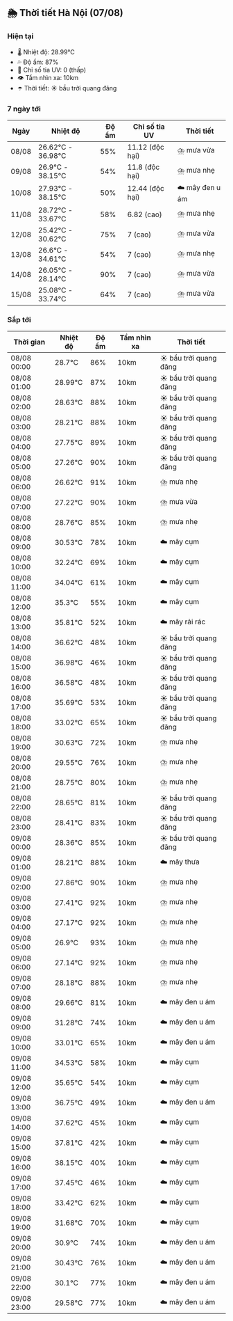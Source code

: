 ## 🌦️ Thời tiết Hà Nội (07/08)

### Hiện tại

- 🌡️ Nhiệt độ: 28.99℃
- 💦 Độ ẩm: 87%
- 🌟 Chỉ số tia UV: 0 (thấp)
- 👁️ Tầm nhìn xa: 10km
- ☂️ Thời tiết: ☀️ bầu trời quang đãng

### 7 ngày tới

| Ngày | Nhiệt độ | Độ ẩm | Chỉ số tia UV | Thời tiết |
| --- | --- | --- | --- | --- |
| 08/08 | 26.62℃ - 36.98℃ | 55% | 11.12 (độc hại) | ⛈️ mưa vừa |
| 09/08 | 26.9℃ - 38.15℃ | 54% | 11.8 (độc hại) | ⛈️ mưa nhẹ |
| 10/08 | 27.93℃ - 38.15℃ | 50% | 12.44 (độc hại) | ☁️ mây đen u ám |
| 11/08 | 28.72℃ - 33.67℃ | 58% | 6.82 (cao) | ⛈️ mưa nhẹ |
| 12/08 | 25.42℃ - 30.62℃ | 75% | 7 (cao) | ⛈️ mưa vừa |
| 13/08 | 26.6℃ - 34.61℃ | 54% | 7 (cao) | ⛈️ mưa nhẹ |
| 14/08 | 26.05℃ - 28.14℃ | 90% | 7 (cao) | ⛈️ mưa vừa |
| 15/08 | 25.08℃ - 33.74℃ | 64% | 7 (cao) | ⛈️ mưa vừa |

### Sắp tới

| Thời gian | Nhiệt độ | Độ ẩm | Tầm nhìn xa | Thời tiết |
| --- | --- | --- | --- | --- |
| 08/08 00:00 | 28.7℃ | 86% | 10km | ☀️ bầu trời quang đãng |
| 08/08 01:00 | 28.99℃ | 87% | 10km | ☀️ bầu trời quang đãng |
| 08/08 02:00 | 28.63℃ | 88% | 10km | ☀️ bầu trời quang đãng |
| 08/08 03:00 | 28.21℃ | 88% | 10km | ☀️ bầu trời quang đãng |
| 08/08 04:00 | 27.75℃ | 89% | 10km | ☀️ bầu trời quang đãng |
| 08/08 05:00 | 27.26℃ | 90% | 10km | ☀️ bầu trời quang đãng |
| 08/08 06:00 | 26.62℃ | 91% | 10km | ⛈️ mưa nhẹ |
| 08/08 07:00 | 27.22℃ | 90% | 10km | ⛈️ mưa vừa |
| 08/08 08:00 | 28.76℃ | 85% | 10km | ⛈️ mưa nhẹ |
| 08/08 09:00 | 30.53℃ | 78% | 10km | ☁️ mây cụm |
| 08/08 10:00 | 32.24℃ | 69% | 10km | ☁️ mây cụm |
| 08/08 11:00 | 34.04℃ | 61% | 10km | ☁️ mây cụm |
| 08/08 12:00 | 35.3℃ | 55% | 10km | ☁️ mây cụm |
| 08/08 13:00 | 35.81℃ | 52% | 10km | ☁️ mây rải rác |
| 08/08 14:00 | 36.62℃ | 48% | 10km | ☀️ bầu trời quang đãng |
| 08/08 15:00 | 36.98℃ | 46% | 10km | ☀️ bầu trời quang đãng |
| 08/08 16:00 | 36.58℃ | 48% | 10km | ☀️ bầu trời quang đãng |
| 08/08 17:00 | 35.69℃ | 53% | 10km | ☀️ bầu trời quang đãng |
| 08/08 18:00 | 33.02℃ | 65% | 10km | ☀️ bầu trời quang đãng |
| 08/08 19:00 | 30.63℃ | 72% | 10km | ⛈️ mưa nhẹ |
| 08/08 20:00 | 29.55℃ | 76% | 10km | ⛈️ mưa nhẹ |
| 08/08 21:00 | 28.75℃ | 80% | 10km | ⛈️ mưa nhẹ |
| 08/08 22:00 | 28.65℃ | 81% | 10km | ☀️ bầu trời quang đãng |
| 08/08 23:00 | 28.41℃ | 83% | 10km | ☀️ bầu trời quang đãng |
| 09/08 00:00 | 28.36℃ | 85% | 10km | ☀️ bầu trời quang đãng |
| 09/08 01:00 | 28.21℃ | 88% | 10km | ☁️ mây thưa |
| 09/08 02:00 | 27.86℃ | 90% | 10km | ⛈️ mưa nhẹ |
| 09/08 03:00 | 27.41℃ | 92% | 10km | ⛈️ mưa nhẹ |
| 09/08 04:00 | 27.17℃ | 92% | 10km | ⛈️ mưa nhẹ |
| 09/08 05:00 | 26.9℃ | 93% | 10km | ⛈️ mưa nhẹ |
| 09/08 06:00 | 27.14℃ | 92% | 10km | ⛈️ mưa nhẹ |
| 09/08 07:00 | 28.18℃ | 88% | 10km | ⛈️ mưa nhẹ |
| 09/08 08:00 | 29.66℃ | 81% | 10km | ☁️ mây đen u ám |
| 09/08 09:00 | 31.28℃ | 74% | 10km | ☁️ mây đen u ám |
| 09/08 10:00 | 33.01℃ | 65% | 10km | ☁️ mây đen u ám |
| 09/08 11:00 | 34.53℃ | 58% | 10km | ☁️ mây cụm |
| 09/08 12:00 | 35.65℃ | 54% | 10km | ☁️ mây cụm |
| 09/08 13:00 | 36.75℃ | 49% | 10km | ☁️ mây đen u ám |
| 09/08 14:00 | 37.62℃ | 45% | 10km | ☁️ mây cụm |
| 09/08 15:00 | 37.81℃ | 42% | 10km | ☁️ mây cụm |
| 09/08 16:00 | 38.15℃ | 40% | 10km | ☁️ mây cụm |
| 09/08 17:00 | 37.45℃ | 46% | 10km | ☁️ mây cụm |
| 09/08 18:00 | 33.42℃ | 62% | 10km | ☁️ mây cụm |
| 09/08 19:00 | 31.68℃ | 70% | 10km | ☁️ mây cụm |
| 09/08 20:00 | 30.9℃ | 74% | 10km | ☁️ mây đen u ám |
| 09/08 21:00 | 30.43℃ | 76% | 10km | ☁️ mây đen u ám |
| 09/08 22:00 | 30.1℃ | 77% | 10km | ☁️ mây đen u ám |
| 09/08 23:00 | 29.58℃ | 77% | 10km | ☁️ mây đen u ám |
